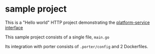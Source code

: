 sample project
==============

This is a "Hello world" HTTP project demonstrating the
[platform-service interface](../docs/detailed_design/platform-service.md)

This sample project consists of a single file, `main.go`

Its integration with porter consists of `.porter/config` and 2 Dockerfiles.
